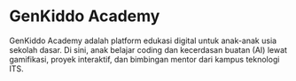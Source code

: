 # GenKiddo Academy

GenKiddo Academy adalah platform edukasi digital untuk anak-anak usia sekolah dasar. Di sini, anak belajar coding dan kecerdasan buatan (AI) lewat gamifikasi, proyek interaktif, dan bimbingan mentor dari kampus teknologi ITS.
